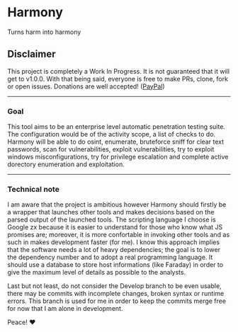 # Harmony
Turns harm into harmony

## Disclaimer 
This project is completely a Work In Progress. 
It is not guaranteed that it will get to v1.0.0. 
With that being said, everyone is free to make PRs, clone, fork or open issues. 
Donations are well accepted! ([PayPal](https://www.paypal.me/MrcSantos))

------------

### Goal
This tool aims to be an enterprise level automatic penetration testing suite.
The configuration would be of the activity scope, a list of checks to do.
Harmony will be able to do osint, enumerate, bruteforce sniff for clear text passwords, scan for vulnerabilities, exploit vulnerabilities, try to exploit windows misconfigurations, try for privilege escalation and complete active dorectory enumeration and exploitation.

---------

### Technical note
I am aware that the project is ambitious however Harmony should firstly be a wrapper that launches other tools and makes decisions based on the parsed output of the launched tools.
The scripting language I choose is Google zx because it is easier to understand for those who know what JS promises are; moreover, it is more confortable in invoking other tools and as such in makes development faster (for me).
I know this approach implies that the software needs a lot of heavy dependencies; the goal is to lower the dependency number and to adopt a real programming language.
It should use a database to store host informations (like Faraday) in order to give the maximum level of details as possible to the analysts.

Last but not least, do not consider the Develop branch to be even usable, there may be commits with incomplete changes, broken syntax or runtime errors.
This branch is used for me in order to keep the commits merge free for now that I am alone in development.

Peace! ❤️
